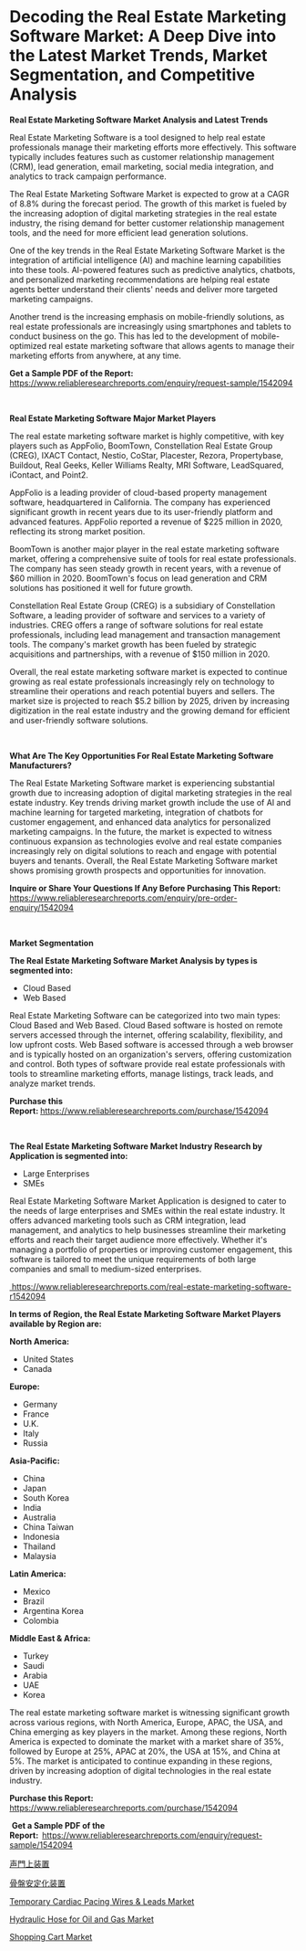 <p><h1>Decoding the Real Estate Marketing Software Market: A Deep Dive into the Latest Market Trends, Market Segmentation, and Competitive Analysis</h1></p><p><strong>Real Estate Marketing Software Market Analysis and Latest Trends</strong></p>
<p><p>Real Estate Marketing Software is a tool designed to help real estate professionals manage their marketing efforts more effectively. This software typically includes features such as customer relationship management (CRM), lead generation, email marketing, social media integration, and analytics to track campaign performance.</p><p>The Real Estate Marketing Software Market is expected to grow at a CAGR of 8.8% during the forecast period. The growth of this market is fueled by the increasing adoption of digital marketing strategies in the real estate industry, the rising demand for better customer relationship management tools, and the need for more efficient lead generation solutions.</p><p>One of the key trends in the Real Estate Marketing Software Market is the integration of artificial intelligence (AI) and machine learning capabilities into these tools. AI-powered features such as predictive analytics, chatbots, and personalized marketing recommendations are helping real estate agents better understand their clients' needs and deliver more targeted marketing campaigns.</p><p>Another trend is the increasing emphasis on mobile-friendly solutions, as real estate professionals are increasingly using smartphones and tablets to conduct business on the go. This has led to the development of mobile-optimized real estate marketing software that allows agents to manage their marketing efforts from anywhere, at any time.</p></p>
<p><strong>Get a Sample PDF of the Report:&nbsp;</strong> <a href="https://www.reliableresearchreports.com/enquiry/request-sample/1542094">https://www.reliableresearchreports.com/enquiry/request-sample/1542094</a></p>
<p>&nbsp;</p>
<p><strong>Real Estate Marketing Software Major Market Players</strong></p>
<p><p>The real estate marketing software market is highly competitive, with key players such as AppFolio, BoomTown, Constellation Real Estate Group (CREG), IXACT Contact, Nestio, CoStar, Placester, Rezora, Propertybase, Buildout, Real Geeks, Keller Williams Realty, MRI Software, LeadSquared, iContact, and Point2. </p><p>AppFolio is a leading provider of cloud-based property management software, headquartered in California. The company has experienced significant growth in recent years due to its user-friendly platform and advanced features. AppFolio reported a revenue of $225 million in 2020, reflecting its strong market position.</p><p>BoomTown is another major player in the real estate marketing software market, offering a comprehensive suite of tools for real estate professionals. The company has seen steady growth in recent years, with a revenue of $60 million in 2020. BoomTown's focus on lead generation and CRM solutions has positioned it well for future growth.</p><p>Constellation Real Estate Group (CREG) is a subsidiary of Constellation Software, a leading provider of software and services to a variety of industries. CREG offers a range of software solutions for real estate professionals, including lead management and transaction management tools. The company's market growth has been fueled by strategic acquisitions and partnerships, with a revenue of $150 million in 2020.</p><p>Overall, the real estate marketing software market is expected to continue growing as real estate professionals increasingly rely on technology to streamline their operations and reach potential buyers and sellers. The market size is projected to reach $5.2 billion by 2025, driven by increasing digitization in the real estate industry and the growing demand for efficient and user-friendly software solutions.</p></p>
<p>&nbsp;</p>
<p><strong>What Are The Key Opportunities For Real Estate Marketing Software Manufacturers?</strong></p>
<p><p>The Real Estate Marketing Software market is experiencing substantial growth due to increasing adoption of digital marketing strategies in the real estate industry. Key trends driving market growth include the use of AI and machine learning for targeted marketing, integration of chatbots for customer engagement, and enhanced data analytics for personalized marketing campaigns. In the future, the market is expected to witness continuous expansion as technologies evolve and real estate companies increasingly rely on digital solutions to reach and engage with potential buyers and tenants. Overall, the Real Estate Marketing Software market shows promising growth prospects and opportunities for innovation.</p></p>
<p><strong>Inquire or Share Your Questions If Any Before Purchasing This Report:</strong> <a href="https://www.reliableresearchreports.com/enquiry/pre-order-enquiry/1542094">https://www.reliableresearchreports.com/enquiry/pre-order-enquiry/1542094</a></p>
<p>&nbsp;</p>
<p><strong>Market Segmentation</strong></p>
<p><strong>The Real Estate Marketing Software Market Analysis by types is segmented into:</strong></p>
<p><ul><li>Cloud Based</li><li>Web Based</li></ul></p>
<p><p>Real Estate Marketing Software can be categorized into two main types: Cloud Based and Web Based. Cloud Based software is hosted on remote servers accessed through the internet, offering scalability, flexibility, and low upfront costs. Web Based software is accessed through a web browser and is typically hosted on an organization's servers, offering customization and control. Both types of software provide real estate professionals with tools to streamline marketing efforts, manage listings, track leads, and analyze market trends.</p></p>
<p><strong>Purchase this Report:&nbsp;</strong><a href="https://www.reliableresearchreports.com/purchase/1542094">https://www.reliableresearchreports.com/purchase/1542094</a></p>
<p>&nbsp;</p>
<p><strong>The Real Estate Marketing Software Market Industry Research by Application is segmented into:</strong></p>
<p><ul><li>Large Enterprises</li><li>SMEs</li></ul></p>
<p><p>Real Estate Marketing Software Market Application is designed to cater to the needs of large enterprises and SMEs within the real estate industry. It offers advanced marketing tools such as CRM integration, lead management, and analytics to help businesses streamline their marketing efforts and reach their target audience more effectively. Whether it's managing a portfolio of properties or improving customer engagement, this software is tailored to meet the unique requirements of both large companies and small to medium-sized enterprises.</p></p>
<p><a href="https://www.reliableresearchreports.com/real-estate-marketing-software-r1542094">&nbsp;https://www.reliableresearchreports.com/real-estate-marketing-software-r1542094</a></p>
<p><strong>In terms of Region, the Real Estate Marketing Software Market Players available by Region are:</strong></p>
<p>
    <p> <strong> North America: </strong>
        <ul>
            <li>United States</li>
            <li>Canada</li>
        </ul>
        </p> 
    <p> <strong> Europe: </strong>
        <ul>
            <li>Germany</li>
            <li>France</li>
            <li>U.K.</li>
            <li>Italy</li>
            <li>Russia</li>
        </ul>
        </p> 
    <p> <strong> Asia-Pacific: </strong>
        <ul>
            <li>China</li>
            <li>Japan</li>
            <li>South Korea</li>
            <li>India</li>
            <li>Australia</li>
            <li>China Taiwan</li>
            <li>Indonesia</li>
            <li>Thailand</li>
            <li>Malaysia</li>
        </ul>
        </p> 
    <p> <strong> Latin America: </strong>
        <ul>
            <li>Mexico</li>
            <li>Brazil</li>
            <li>Argentina Korea</li>
            <li>Colombia</li>
        </ul>
        </p> 
    <p> <strong> Middle East & Africa: </strong>
        <ul>
            <li>Turkey</li>
            <li>Saudi</li>
            <li>Arabia</li>
            <li>UAE</li>
            <li>Korea</li>
        </ul>
    </p>
    </p>
<p><p>The real estate marketing software market is witnessing significant growth across various regions, with North America, Europe, APAC, the USA, and China emerging as key players in the market. Among these regions, North America is expected to dominate the market with a market share of 35%, followed by Europe at 25%, APAC at 20%, the USA at 15%, and China at 5%. The market is anticipated to continue expanding in these regions, driven by increasing adoption of digital technologies in the real estate industry.</p></p>
<p><strong>Purchase this Report: </strong><a href="https://www.reliableresearchreports.com/purchase/1542094">https://www.reliableresearchreports.com/purchase/1542094</a></p>
<p>&nbsp;<strong>Get a Sample PDF of the Report:&nbsp;&nbsp;</strong><a href="https://www.reliableresearchreports.com/enquiry/request-sample/1542094">https://www.reliableresearchreports.com/enquiry/request-sample/1542094</a></p>
<p><strong></strong></p>
<p><p><a href="https://github.com/FrancoWeber2023/Market-Research-Report-List-1/blob/main/293748348649.md">声門上装置</a></p><p><a href="https://github.com/kegley4963/Market-Research-Report-List-1/blob/main/470066648648.md">骨盤安定化装置</a></p><p><a href="https://www.linkedin.com/pulse/temporary-cardiac-pacing-wires-amp-leads-market-centers-aspects-vwsuf">Temporary Cardiac Pacing Wires & Leads Market</a></p><p><a href="https://www.linkedin.com/pulse/hydraulic-hose-oil-gas-market-analysis-examines-its-scope-growth-9zcye?trackingId=VrJq560tAWdQK5zx3H88hA%3D%3D">Hydraulic Hose for Oil and Gas Market</a></p><p><a href="https://issuu.com/reportprime-2/docs/shopping-cart-market-size-2030.pptx">Shopping Cart Market</a></p></p>